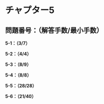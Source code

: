 # チャプター5

## 問題番号：（解答手数/最小手数）

**5-1：（3/7）**

**5-2：（4/4）**

**5-3：（8/9）**

**5-4：（8/8）**

**5-5：（28/28）**

**5-6：（21/40）**
